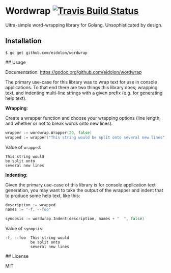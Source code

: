 Wordwrap [![Travis Build Status][travis-badge]][travis-build]
=======================================

Ultra-simple word-wrapping library for Golang. Unsophisticated by design.

## Installation

```
$ go get github.com/eidolon/wordwrap
```

## Usage

Documentation: https://godoc.org/github.com/eidolon/wordwrap

The primary use-case for this library was to wrap text for use in console applications. To that end there are two things this library does; wrapping text, and indenting multi-line strings with a given prefix (e.g. for generating help text).

**Wrapping**:

Create a wrapper function and choose your wrapping options (line length, and whether or not to break words onto new lines).

```go
wrapper := wordwrap.Wrapper(20, false)
wrapped := wrapper("This string would be split onto several new lines")
```

Value of `wrapped`:

```
This string would
be split onto
several new lines
```

**Indenting**:

Given the primary use-case of this library is for console application text generation, you may want
to take the output of the wrapper and indent that to produce some help text, like this:

```go
description := wrapped
names := "-f, --foo"

synopsis := wordwrap.Indent(description, names + "  ", false)
```

Value of `synopsis`:

```
-f, --foo  This string would
           be split onto
           several new lines
```

## License

MIT

[travis-badge]: https://img.shields.io/travis/eidolon/wordwrap.svg
[travis-build]: https://travis-ci.org/eidolon/wordwrap
